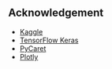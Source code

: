 ## Acknowledgement 

* [Kaggle](https://www.kaggle.com/)
* [TensorFlow Keras](https://github.com/tensorflow/tensorflow/tree/master/tensorflow/python/keras)
* [PyCaret](https://github.com/pycaret/pycaret)
* [Plotly](https://github.com/plotly)
